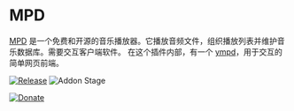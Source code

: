 # MPD

[MPD](https://www.musicpd.org/) 是一个免费和开源的音乐播放器。它播放音频文件，组织播放列表并维护音乐数据库。需要交互客户端软件。
在这个插件内部，有一个 [ympd](https://ympd.org/)，用于交互的简单网页前端。

[![Release][release-badge]][release]
![Addon Stage][stage-badge]

[![Donate][donation-badge]][donation-url]

[stage-badge]: https://img.shields.io/badge/Addon%20stage-stable-green.svg

[release-badge]: https://img.shields.io/badge/version-v1.8.0-blue.svg
[release]: https://github.com/Poeschl-HomeAssistant-Addons/mpd/tree/v1.8.0

[donation-badge]: https://img.shields.io/badge/Buy%20me%20a%20coffee-%23d32f2f?logo=buy-me-a-coffee&style=for-the-badge&logoColor=white
[donation-url]: https://www.buymeacoffee.com/Poeschl